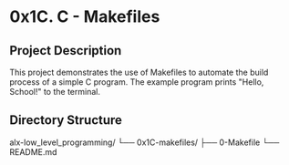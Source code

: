 # 0x1C. C - Makefiles

## Project Description

This project demonstrates the use of Makefiles to automate the build process of a simple C program. The example program prints "Hello, School!" to the terminal.

## Directory Structure

alx-low_level_programming/
└── 0x1C-makefiles/
├── 0-Makefile
└── README.md

